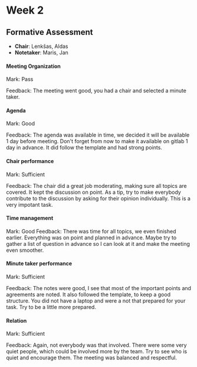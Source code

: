# Week 2

## Formative Assessment

- **Chair**:  Lenkšas, Aldas 
- **Notetaker**: Maris, Jan


#### Meeting Organization

Mark: Pass

Feedback: The meeting went good, you had a chair and selected a minute taker. 


#### Agenda 

Mark: Good

Feedback: The agenda was available in time, we decided it will be available 1 day before meeting. Don't forget from now to make it available on gitlab 1 day in advance.
It did follow the template and had strong points.

#### Chair performance

Mark: Sufficient

Feedback: The chair did a great job moderating, making sure all topics are covered. It kept the discussion on point. As a tip, try to make everybody contribute to the discussion by asking for their opinion individually. This is a very impotant task.

#### Time management

Mark: Good
Feedback: There was time for all topics, we even finished earlier. Everything was on point and planned in advance. Maybe try to gather a list of question in advance so I can look at it and make the meeting even smoother.

#### Minute taker performance

Mark: Sufficient

Feedback: The notes were good, I see that most of the important points and agreements are noted. It also followed the template, to keep a good structure. You did not have a laptop and were a not that prepared for your task. Try to be a little more prepared.


#### Relation

Mark: Sufficient

Feedback: Again, not everybody was that involved. There were some very quiet people, which could be involved more by the team. Try to see who is quiet and encourage them.
The meeting was balanced and respectful.






